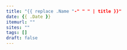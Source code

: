 ```yaml
---
title: "{{ replace .Name "-" " " | title }}"
date: {{ .Date }}
itemurl: ""
sites: ""
tags: []
draft: false
---
```


